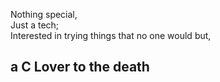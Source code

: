 Nothing special, <br>
Just a tech;<br>
Interested in trying things that no one would but, <br>
<h2>a C Lover to the death</h2>
